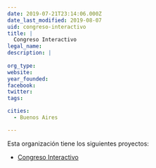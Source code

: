 ```yaml
---
date: 2019-07-21T23:14:06.000Z
date_last_modified: 2019-08-07
uid: congreso-interactivo
title: |
  Congreso Interactivo
legal_name: 
description: |
  
org_type: 
website: 
year_founded: 
facebook: 
twitter: 
tags:

cities: 
  - Buenos Aires

---
```


Esta organización tiene los siguientes proyectos:

- [Congreso Interactivo](/proyectos/congreso-interactivo)
